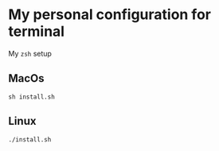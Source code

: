 # My personal configuration for terminal

My `zsh` setup

## MacOs

```
sh install.sh
```

## Linux

```
./install.sh
```

